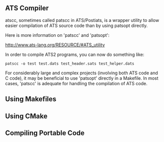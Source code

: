 ## ATS Compiler
atscc, sometimes called patscc in ATS/Postiats, is a wrapper utility to allow easier compilation of ATS source code than by using patsopt directly.

Here is more information on 'patscc' and 'patsopt':

http://www.ats-lang.org/RESOURCE/#ATS_utility

In order to compile ATS2 programs, you can now do
something like:

```
patscc -o test test.dats test_header.sats test_helper.dats
```

For considerably large and complex projects (involving both ATS code and C code), it may be beneficial to use 'patsopt' directly in a Makefile. In most cases, 'patscc' is adequate for handling the compilation of ATS code.


## Using Makefiles


## Using CMake

## Compiling Portable Code
